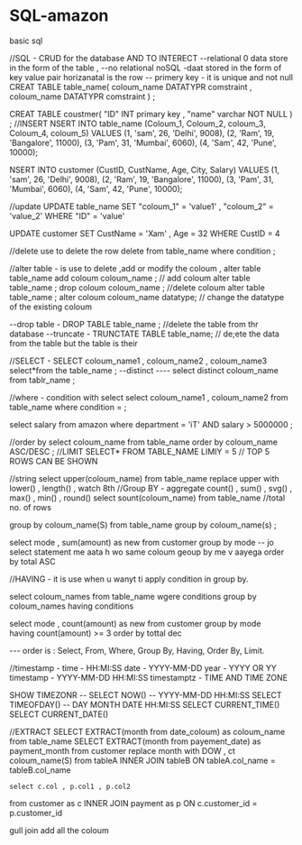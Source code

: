# SQL-amazon
basic sql

//SQL - CRUD for the database AND TO INTERECT 
--relational 0 data store in the form of the table ,
--no relational noSQL -daat stored in the form of key value pair
horizanatal is the row 
-- primery key - it is unique and not null
CREAT TABLE table_name(
coloum_name DATATYPR comstraint ,
coloum_name DATATYPR comstraint 
) ;

CREAT TABLE coustmer(
"ID" INT primary key ,
"name" varchar NOT NULL
) ;
//INSERT 
NSERT INTO table_name (Coloum_1, Coloum_2, coloum_3, Coloum_4, coloum_5)
VALUES
(1, 'sam', 26, 'Delhi', 9008),
(2, 'Ram', 19, 'Bangalore', 11000),
(3, 'Pam', 31, 'Mumbai', 6060),
(4, 'Sam', 42, 'Pune', 10000);

NSERT INTO customer (CustID, CustName, Age, City, Salary)
VALUES
(1, 'sam', 26, 'Delhi', 9008),
(2, 'Ram', 19, 'Bangalore', 11000),
(3, 'Pam', 31, 'Mumbai', 6060),
(4, 'Sam', 42, 'Pune', 10000);

//update 
UPDATE table_name
SET "coloum_1" = 'value1' , "coloum_2" = 'value_2'
WHERE "ID" = 'value'

UPDATE customer
SET CustName = 'Xam' , Age = 32
WHERE CustID = 4

//delete use to delete the row
delete from table_name where condition ;

//alter table - is use to delete ,add or modify the coloum ,
alter table table_name 
add coloum coloum_name ; // add coloum
alter table table_name ;
drop coloum coloum_name ; //delete coloum
alter table table_name ;
alter coloum coloum_name datatype; // change the datatype of the existing coloum

--drop table - DROP TABLE table_name ; //delete the table from thr database
--truncate - TRUNCTATE TABLE table_name; // de;ete the data from the table but the table is their 

//SELECT - SELECT coloum_name1 , coloum_name2 , coloum_name3
select*from the table_name ;
--distinct   ----   select distinct coloum_name from tablr_name ;

//where - condition with select 
select coloum_name1 , coloum_name2 from table_name 
where condition = ;

select salary from amazon 
where department = 'iT' AND salary > 5000000 ;

//order by 
select coloum_name from table_name 
order by coloum_name ASC/DESC ;
//LIMIT SELECT* FROM TABLE_NAME LIMIY = 5 // TOP 5 ROWS CAN BE SHOWN

//string 
select upper(coloum_name) from table_name 
replace upper with lower() , length()  , watch 8th
//Group BY - aggregate count() , sum() , svg() , max() , min() , round()
select sount(coloum_name) from table_name //total no. of rows

group by coloum_name(S) 
from table_name 
group by coloum_name(s) ;

select mode , sum(amount) as new
from customer
group by mode   -- jo select statement me aata h wo same coloum geoup by me v aayega 
order by total ASC  

//HAVING - it is use when u wanyt ti apply condition in group by.

select coloum_names 
from table_name 
wgere conditions 
group by coloum_names 
having conditions

select mode , count(amount) as new
from customer
group by mode  
having count(amount) >= 3
order by tottal dec

--- order is : Select, From, Where, Group By, Having, Order By, Limit.

//timestamp - 
time - HH:MI:SS
date - YYYY-MM-DD
year - YYYY OR YY
timestamp - YYYY-MM-DD HH:MI:SS
timestamptz - TIME AND TIME ZONE 

SHOW TIMEZONR -- 
SELECT NOW()  -- YYYY-MM-DD HH:MI:SS
SELECT TIMEOFDAY() -- DAY MONTH DATE HH:MI:SS
SELECT CURRENT_TIME()
SELECT CURRENT_DATE()

//EXTRACT 
SELECT EXTRACT(month from date_coloum) as coloum_name from table_name
   SELECT EXTRACT(month from payement_date) as payment_month from customer
    replace month with DOW  , ct coloum_name(S)
   from tableA
   INNER JOIN  tableB 
   ON tableA.col_name = tableB.col_name 

    select c.col , p.col1 , p.col2
   from customer as c
   INNER JOIN  payment as p 
   ON c.customer_id = p.customer_id

   gull join add all the coloum 
